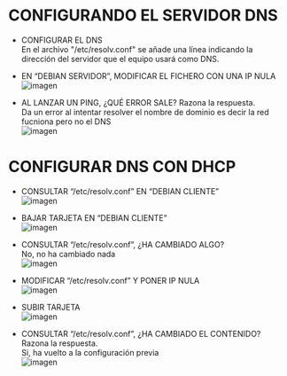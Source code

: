 # CONFIGURANDO EL SERVIDOR DNS 
  - CONFIGURAR EL DNS  
  En el archivo "/etc/resolv.conf" se añade una línea indicando la dirección del servidor que el equipo usará como DNS.  

  - EN “DEBIAN SERVIDOR”, MODIFICAR EL FICHERO CON UNA IP NULA  
![imagen](https://github.com/user-attachments/assets/4228ade4-169b-40e9-bf80-a6fe173ecd05)  

  - AL LANZAR UN PING, ¿QUÉ ERROR SALE? Razona la respuesta.  
    Da un error al intentar resolver el nombre de dominio es decir la red fucniona pero no el DNS   
![imagen](https://github.com/user-attachments/assets/4036a553-a3ba-4501-b17f-474edd3e776a)


# CONFIGURAR DNS CON DHCP
  - CONSULTAR “/etc/resolv.conf” EN “DEBIAN CLIENTE”    
![imagen](https://github.com/user-attachments/assets/2289f31b-dc09-4e43-b7f4-b76c8ddb3dd3)

  - BAJAR TARJETA EN “DEBIAN CLIENTE”  
![imagen](https://github.com/user-attachments/assets/33ece6c1-b228-4c53-a09f-1966ce38e9d6)

  - CONSULTAR “/etc/resolv.conf”, ¿HA CAMBIADO ALGO?   
    No, no ha cambiado nada  
![imagen](https://github.com/user-attachments/assets/2289f31b-dc09-4e43-b7f4-b76c8ddb3dd3)

  - MODIFICAR “/etc/resolv.conf” Y PONER IP NULA  
![imagen](https://github.com/user-attachments/assets/56231eeb-f0e1-4dcf-983c-4d588e8fb50c)

  - SUBIR TARJETA  
![imagen](https://github.com/user-attachments/assets/6d3df0b3-b64f-41fb-9456-7d3f070fddf9)

  - CONSULTAR “/etc/resolv.conf”, ¿HA CAMBIADO EL CONTENIDO? Razona la respuesta.  
    Si, ha vuelto a la configuración previa   
![imagen](https://github.com/user-attachments/assets/f208bb44-210d-4f87-b477-dd43db1124dd)

